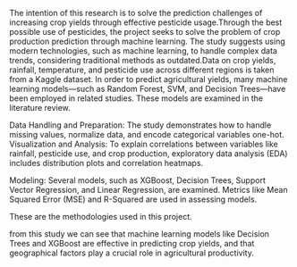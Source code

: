 The intention of this research is to solve the prediction challenges of increasing crop yields through effective pesticide usage.Through the best possible use of pesticides, the project seeks to solve the problem of crop production prediction through machine learning. The study suggests using modern technologies, such as machine learning, to handle complex data trends, considering traditional methods as outdated.Data on crop yields, rainfall, temperature, and pesticide use across different regions is taken from a Kaggle dataset. In order to predict agricultural yields, many machine learning models—such as Random Forest, SVM, and Decision Trees—have been employed in related studies. These models are examined in the literature review.

Data Handling and Preparation: The study demonstrates how to handle missing values, normalize data, and encode categorical variables one-hot.
Visualization and Analysis: To explain correlations between variables like rainfall, pesticide use, and crop production, exploratory data analysis (EDA) includes distribution plots and correlation heatmaps.

Modeling: Several models, such as XGBoost, Decision Trees, Support Vector Regression, and Linear Regression, are examined. Metrics like Mean Squared Error (MSE) and R-Squared are used in assessing models.

These are the methodologies used in this project.

from this study we can see that machine learning models like Decision Trees and XGBoost are effective in predicting crop yields, and that geographical factors play a crucial role in agricultural productivity.
